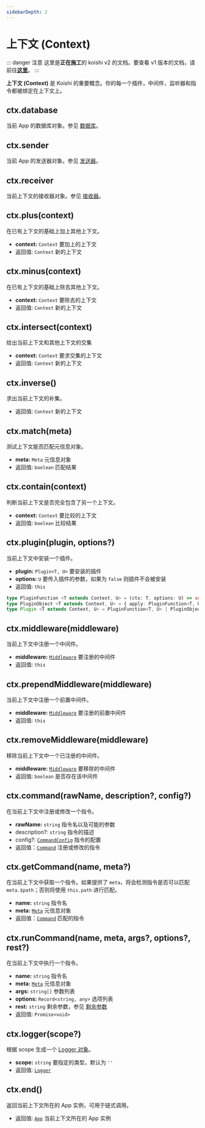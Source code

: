 ```yaml
---
sidebarDepth: 2
---
```


# 上下文 (Context)

::: danger 注意
这里是**正在施工**的 koishi v2 的文档。要查看 v1 版本的文档，请前往[**这里**](https://koishijs.github.io/v1/)。
:::

**上下文 (Context)** 是 Koishi 的重要概念。你的每一个插件，中间件，监听器和指令都被绑定在上下文上。

## ctx.database

当前 App 的数据库对象。参见 [数据库](./database.md)。

## ctx.sender

当前 App 的发送器对象。参见 [发送器](./sender.md)。

## ctx.receiver

当前上下文的接收器对象。参见 [接收器](./receiver.md)。

## ctx.plus(context)

在已有上下文的基础上加上其他上下文。

- **context:** `Context` 要加上的上下文
- 返回值: `Context` 新的上下文

## ctx.minus(context)

在已有上下文的基础上除去其他上下文。

- **context:** `Context` 要除去的上下文
- 返回值: `Context` 新的上下文

## ctx.intersect(context)

给出当前上下文和其他上下文的交集

- **context:** `Context` 要求交集的上下文
- 返回值: `Context` 新的上下文

## ctx.inverse()

求出当前上下文的补集。

- 返回值: `Context` 新的上下文

## ctx.match(meta)

测试上下文能否匹配元信息对象。

- **meta:** `Meta` 元信息对象
- 返回值: `boolean` 匹配结果

## ctx.contain(context)

判断当前上下文是否完全包含了另一个上下文。

- **context:** `Context` 要比较的上下文
- 返回值: `boolean` 比较结果

## ctx.plugin(plugin, options?)

当前上下文中安装一个插件。

- **plugin:** `Plugin<T, U>` 要安装的插件
- **options:** `U` 要传入插件的参数，如果为 `false` 则插件不会被安装
- 返回值: `this`

```ts
type PluginFunction <T extends Context, U> = (ctx: T, options: U) => void
type PluginObject <T extends Context, U> = { apply: PluginFunction<T, U> }
type Plugin <T extends Context, U> = PluginFunction<T, U> | PluginObject<T, U>
```

## ctx.middleware(middleware)

当前上下文中注册一个中间件。

- **middleware:** [`Middleware`](../guide/receive-and-send.md#中间件) 要注册的中间件
- 返回值: `this`

## ctx.prependMiddleware(middleware)

当前上下文中注册一个前置中间件。

- **middleware:** [`Middleware`](../guide/receive-and-send.md#中间件) 要注册的前置中间件
- 返回值: `this`

## ctx.removeMiddleware(middleware)

移除当前上下文中一个已注册的中间件。

- **middleware:** [`Middleware`](../guide/receive-and-send.md#中间件) 要移除的中间件
- 返回值: `boolean` 是否存在该中间件

## ctx.command(rawName, description?, config?)

在当前上下文中注册或修改一个指令。

- **rawName:** `string` 指令名以及可能的参数
- description?: `string` 指令的描述
- config?: [`CommandConfig`](../guide/command-system.md#commandconfig-对象) 指令的配置
- 返回值：[`Command`](./command.md) 注册或修改的指令

## ctx.getCommand(name, meta?)

在当前上下文中获取一个指令。如果提供了 `meta`，将会检测指令是否可以匹配 `meta.$path`；否则将使用 `this.path` 进行匹配。

- **name:** `string` 指令名
- **meta:** [`Meta`](../guide/receive-and-send.md#深入-meta-对象) 元信息对象
- 返回值：[`Command`](./command.md) 匹配的指令

## ctx.runCommand(name, meta, args?, options?, rest?)

在当前上下文中执行一个指令。

- **name:** `string` 指令名
- **meta:** [`Meta`](../guide/receive-and-send.md#深入-meta-对象) 元信息对象
- **args:** `string[]` 参数列表
- **options:** `Record<string, any>` 选项列表
- **rest:** `string` 剩余参数，参见 [剩余参数](../guide/command-system.md#剩余参数)
- 返回值: `Promise<void>`

## ctx.logger(scope?) <Badge text="1.3.0+"/>

根据 scope 生成一个 [Logger 对象](../guide/logger.md#使用-logger)。

- **scope:** `string` 要指定的类型，默认为 `''`
- 返回值: [`Logger`](../guide/logger.md#使用-logger)

## ctx.end()

返回当前上下文所在的 App 实例，可用于链式调用。

- 返回值: [`App`](./app.md) 当前上下文所在的 App 实例
